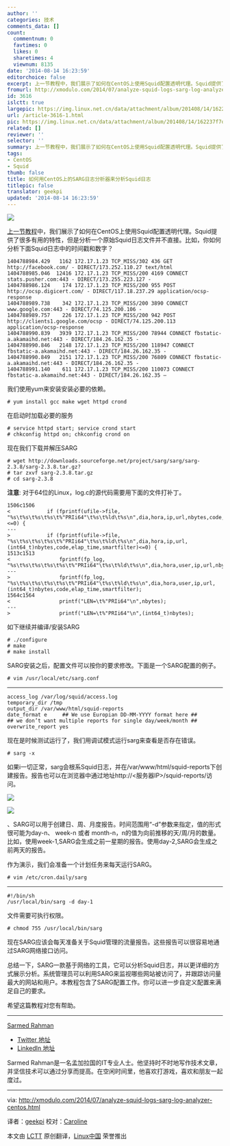 ```yaml
---
author: ''
categories: 技术
comments_data: []
count:
  commentnum: 0
  favtimes: 0
  likes: 0
  sharetimes: 4
  viewnum: 8135
date: '2014-08-14 16:23:59'
editorchoice: false
excerpt: 上一节教程中，我们展示了如何在CentOS上使用Squid配置透明代理。Squid提供了很多有用的特性，但是分析一个原始Squid日志文件并不直接。比如，你如何分析下面Squid日志中的时间戳和数字？SARG（或者说是Squid分析报告生成器）是一款基于web的工具，用于从Squid日志中生成报告。SARG提供了一个由Squid处理的网络流量视图，易于理解，并且它可以很容易地设置和维护。在下面的教程中，我们会展示如何在CentOS平台上设置SARG。
fromurl: http://xmodulo.com/2014/07/analyze-squid-logs-sarg-log-analyzer-centos.html
id: 3616
islctt: true
largepic: https://img.linux.net.cn/data/attachment/album/201408/14/162237f7og5j6ch5m7lcco.png
url: /article-3616-1.html
pic: https://img.linux.net.cn/data/attachment/album/201408/14/162237f7og5j6ch5m7lcco.png.thumb.jpg
related: []
reviewer: ''
selector: ''
summary: 上一节教程中，我们展示了如何在CentOS上使用Squid配置透明代理。Squid提供了很多有用的特性，但是分析一个原始Squid日志文件并不直接。比如，你如何分析下面Squid日志中的时间戳和数字？SARG（或者说是Squid分析报告生成器）是一款基于web的工具，用于从Squid日志中生成报告。SARG提供了一个由Squid处理的网络流量视图，易于理解，并且它可以很容易地设置和维护。在下面的教程中，我们会展示如何在CentOS平台上设置SARG。
tags:
- CentOS
- Squid
thumb: false
title: 如何用CentOS上的SARG日志分析器来分析Squid日志
titlepic: false
translator: geekpi
updated: '2014-08-14 16:23:59'
---
```


![](/data/attachment/album/201408/14/162237f7og5j6ch5m7lcco.png)


[上一节教程](http://xmodulo.com/2014/06/squid-transparent-web-proxy-centos-rhel.html)中，我们展示了如何在CentOS上使用Squid配置透明代理。Squid提供了很多有用的特性，但是分析一个原始Squid日志文件并不直接。比如，你如何分析下面Squid日志中的时间戳和数字？



```
1404788984.429   1162 172.17.1.23 TCP_MISS/302 436 GET http://facebook.com/ - DIRECT/173.252.110.27 text/html
1404788985.046  12416 172.17.1.23 TCP_MISS/200 4169 CONNECT stats.pusher.com:443 - DIRECT/173.255.223.127 -
1404788986.124    174 172.17.1.23 TCP_MISS/200 955 POST http://ocsp.digicert.com/ - DIRECT/117.18.237.29 application/ocsp-response
1404788989.738    342 172.17.1.23 TCP_MISS/200 3890 CONNECT www.google.com:443 - DIRECT/74.125.200.106 -
1404788989.757    226 172.17.1.23 TCP_MISS/200 942 POST http://clients1.google.com/ocsp - DIRECT/74.125.200.113 application/ocsp-response
1404788990.839   3939 172.17.1.23 TCP_MISS/200 78944 CONNECT fbstatic-a.akamaihd.net:443 - DIRECT/184.26.162.35 -
1404788990.846   2148 172.17.1.23 TCP_MISS/200 118947 CONNECT fbstatic-a.akamaihd.net:443 - DIRECT/184.26.162.35 -
1404788990.849   2151 172.17.1.23 TCP_MISS/200 76809 CONNECT fbstatic-a.akamaihd.net:443 - DIRECT/184.26.162.35 -
1404788991.140    611 172.17.1.23 TCP_MISS/200 110073 CONNECT fbstatic-a.akamaihd.net:443 - DIRECT/184.26.162.35 –
```

我们使用yum来安装安装必要的依赖。



```
# yum install gcc make wget httpd crond 

```

在启动时加载必要的服务



```
# service httpd start; service crond start
# chkconfig httpd on; chkconfig crond on 

```

现在我们下载并解压SARG



```
# wget http://downloads.sourceforge.net/project/sarg/sarg/sarg-2.3.8/sarg-2.3.8.tar.gz?
# tar zxvf sarg-2.3.8.tar.gz
# cd sarg-2.3.8 

```

**注意**: 对于64位的Linux，log.c的源代码需要用下面的文件打补丁。



```
1506c1506
<            if (fprintf(ufile->file, "%s\t%s\t%s\t%s\t%"PRIi64"\t%s\t%ld\t%s\n",dia,hora,ip,url,nbytes,code,elap_time,smartfilter)<=0) {
---
>            if (fprintf(ufile->file, "%s\t%s\t%s\t%s\t%"PRIi64"\t%s\t%ld\t%s\n",dia,hora,ip,url,(int64_t)nbytes,code,elap_time,smartfilter)<=0) {
1513c1513
<                fprintf(fp_log, "%s\t%s\t%s\t%s\t%s\t%"PRIi64"\t%s\t%ld\t%s\n",dia,hora,user,ip,url,nbytes,code,elap_time,smartfilter);
---
>                fprintf(fp_log, "%s\t%s\t%s\t%s\t%s\t%"PRIi64"\t%s\t%ld\t%s\n",dia,hora,user,ip,url,(int64_t)nbytes,code,elap_time,smartfilter);
1564c1564
<                printf("LEN=\t%"PRIi64"\n",nbytes);
---
>                printf("LEN=\t%"PRIi64"\n",(int64_t)nbytes);

```

如下继续并编译/安装SARG



```
# ./configure
# make
# make install 

```

SARG安装之后，配置文件可以按你的要求修改。下面是一个SARG配置的例子。



```
# vim /usr/local/etc/sarg.conf 

```



---



```
access_log /var/log/squid/access.log
temporary_dir /tmp
output_dir /var/www/html/squid-reports
date_format e     ## We use Europian DD-MM-YYYY format here ##
## we don’t want multiple reports for single day/week/month ##
overwrite_report yes

```

现在是时候测试运行了，我们用调试模式运行sarg来查看是否存在错误。



```
# sarg -x

```

如果i一切正常，sarg会根系Squid日志，并在/var/www/html/squid-reports下创建报告。报告也可以在浏览器中通过地址http://<服务器IP>/squid-reports/访问。


[![](https://camo.githubusercontent.com/5f3e90eaa7c9f09de466633855fa7e6ea3e0c03c/68747470733a2f2f6661726d332e737461746963666c69636b722e636f6d2f323933312f31343633313430333933355f346666333465303762395f7a2e6a7067)](https://camo.githubusercontent.com/5f3e90eaa7c9f09de466633855fa7e6ea3e0c03c/68747470733a2f2f6661726d332e737461746963666c69636b722e636f6d2f323933312f31343633313430333933355f346666333465303762395f7a2e6a7067)


[![](https://camo.githubusercontent.com/73b63de6bf943e4082f4ac9372cee93a5ceb8090/68747470733a2f2f6661726d342e737461746963666c69636b722e636f6d2f333930312f31343632393238313634345f666563333130313463355f7a2e6a7067)](https://camo.githubusercontent.com/73b63de6bf943e4082f4ac9372cee93a5ceb8090/68747470733a2f2f6661726d342e737461746963666c69636b722e636f6d2f333930312f31343632393238313634345f666563333130313463355f7a2e6a7067)


、SARG可以用于创建日、周、月度报告。时间范围用“-d”参数来指定，值的形式很可能为day-n、 week-n 或者 month-n，n的值为向前推移的天/周/月的数量。比如，使用week-1,SARG会生成之前一星期的报告。使用day-2,SARG会生成之前两天的报告。


作为演示，我们会准备一个计划任务来每天运行SARG。



```
# vim /etc/cron.daily/sarg 

```



---



```
#!/bin/sh
/usr/local/bin/sarg -d day-1

```

文件需要可执行权限。



```
# chmod 755 /usr/local/bin/sarg 

```

现在SARG应该会每天准备关于Squid管理的流量报告。这些报告可以很容易地通过SARG网络接口访问。


总结一下，SARG一款基于网络的工具，它可以分析Squid日志，并以更详细的方式展示分析。系统管理员可以利用SARG来监视哪些网站被访问了，并跟踪访问量最大的网站和用户。本教程包含了SARG配置工作。你可以进一步自定义配置来满足自己的要求。


希望这篇教程对您有帮助。




---


[Sarmed Rahman](http://amar-linux.blogspot.com/)


* [Twitter 地址](http://twitter.com/SarmedRahman)
* [LinkedIn 地址](http://www.linkedin.com/in/sarmedrahman)


Sarmed Rahman是一名孟加拉国的IT专业人士。他坚持时不时地写作技术文章，并坚信技术可以通过分享而提高。在空闲时间里，他喜欢打游戏，喜欢和朋友一起度过。




---


via: <http://xmodulo.com/2014/07/analyze-squid-logs-sarg-log-analyzer-centos.html>


译者：[geekpi](https://github.com/geekpi) 校对：[Caroline](https://github.com/carolinewuyan)


本文由 [LCTT](https://github.com/LCTT/TranslateProject) 原创翻译，[Linux中国](http://linux.cn/) 荣誉推出